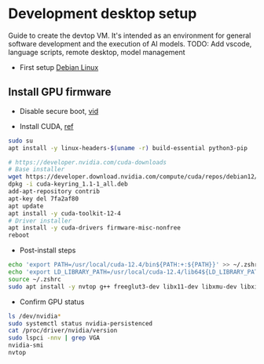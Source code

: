# Development desktop setup
Guide to create the devtop VM. It's intended as an environment for general software development and the execution of AI models.
TODO: Add vscode, language scripts, remote desktop, model management

- First setup [Debian Linux](./debian.md)

## Install GPU firmware
- Disable secure boot, [vid](https://www.youtube.com/watch?v=js_Xoa0f8zM)

- Install CUDA, [ref](https://docs.nvidia.com/cuda/cuda-installation-guide-linux/index.html#debian)
```bash
sudo su
apt install -y linux-headers-$(uname -r) build-essential python3-pip

# https://developer.nvidia.com/cuda-downloads
# Base installer
wget https://developer.download.nvidia.com/compute/cuda/repos/debian12/x86_64/cuda-keyring_1.1-1_all.deb
dpkg -i cuda-keyring_1.1-1_all.deb
add-apt-repository contrib
apt-key del 7fa2af80
apt update
apt install -y cuda-toolkit-12-4
# Driver installer
apt install -y cuda-drivers firmware-misc-nonfree
reboot
```

- Post-install steps
```bash
echo 'export PATH=/usr/local/cuda-12.4/bin${PATH:+:${PATH}}' >> ~/.zshrc
echo 'export LD_LIBRARY_PATH=/usr/local/cuda-12.4/lib64${LD_LIBRARY_PATH:+:${LD_LIBRARY_PATH}}' >> ~/.zshrc
source ~/.zshrc
sudo apt install -y nvtop g++ freeglut3-dev libx11-dev libxmu-dev libxi-dev libglu1-mesa-dev libfreeimage-dev libglfw3-dev
```

- Confirm GPU status
```bash
ls /dev/nvidia*
sudo systemctl status nvidia-persistenced
cat /proc/driver/nvidia/version
sudo lspci -nnv | grep VGA
nvidia-smi
nvtop
```
